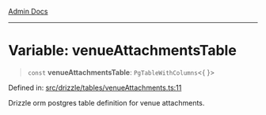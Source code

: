 [Admin Docs](/)

***

# Variable: venueAttachmentsTable

> `const` **venueAttachmentsTable**: `PgTableWithColumns`\<\{ \}\>

Defined in: [src/drizzle/tables/venueAttachments.ts:11](https://github.com/Sourya07/talawa-api/blob/61a1911602b2f0aac7635e08ae2918f4f768e8ff/src/drizzle/tables/venueAttachments.ts#L11)

Drizzle orm postgres table definition for venue attachments.

